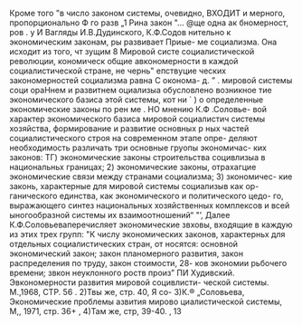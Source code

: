 Кроме того "в число законом
системы, очевидно, ВХОДИТ и
мерного, пропорционально Ф
го разв „1 Рина закон
"... @ще одна ак бномерност, ров . у И
Вагляды И.В.Дудинского, К.Ф.Содов
нительно к экономическим законам, ры развивает Приые-
ме социализма. Она исходит из того, чт зущим 8 Мировой систе
социалистической революции, кономическ общие авкономерности
в каждой социалистической стране, не чернь" епствуцие
ческих закономерностей социализма равна С оконома-
д. ” .
мировой системы соци ораНнем и развитнем
оциализыа обусловлено возникное
тие экономического базиса этой системы, кот ни
` ) о
определенные экономические законы по рен
ме . НО мнению К.Ф .Соловье-
вой характер экономического базиса мировой социалистич
системы хозяйства, формирование и развитие основных р
ных частей социалистического строя на современном этапе опре-
деляют необходимость различать три основные груопы экономичас-
ких законов: ТГ) экономические законы строительства социвлизыа
в национальньх границах; 2) экономические законы, отрахагцие
экономические связи между странами социализма; 3) зкономичес-
кие законь, характерные для мировой системы социализыв как ор-
ганического единства, как экономического и политического цедо-
го, выражающего синтез национальных хозяйственных комплексов
и всей ыногообразной системы их взаимоотношений“ "’,
Далее К.Ф.Соловьеваперечисляет экономические звховы,
входящие в каждую из этих трех групп: "К числу экономических
законов, характерньх для отдельных социалистических стран, от
носятся: основной экономический закон; закон планомерного
развития, закон распределения по труду, закон стоимости, 28-
ков экономии рьбочего времени; звкон неуклонного роств произ”
ПИ Худивский. Эвкономерности развития мировой социвлисти-
ческой системы. М.,1968, СТР. 56 .
2)Твы же, стр. 40, Я со-
З)К.® „Соловьева, Экономические проблемы азвития мирово
циалистической системы, М,, 1971, стр. 36+ ,
4)Там же, стр, 39-40. ‚
13
